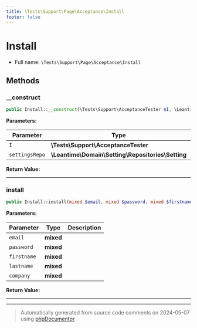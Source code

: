 ```yaml
---
title: \Tests\Support\Page\Acceptance\Install
footer: false
---
```


# Install





* Full name: `\Tests\Support\Page\Acceptance\Install`



## Methods

### __construct



```php
public Install::__construct(\Tests\Support\AcceptanceTester $I, \Leantime\Domain\Setting\Repositories\Setting $settingsRepo): mixed
```








**Parameters:**

| Parameter | Type | Description |
|-----------|------|-------------|
| `I` | **\Tests\Support\AcceptanceTester** |  |
| `settingsRepo` | **\Leantime\Domain\Setting\Repositories\Setting** |  |


**Return Value:**





---
### install



```php
public Install::install(mixed $email, mixed $password, mixed $firstname, mixed $lastname, mixed $company): void
```








**Parameters:**

| Parameter | Type | Description |
|-----------|------|-------------|
| `email` | **mixed** |  |
| `password` | **mixed** |  |
| `firstname` | **mixed** |  |
| `lastname` | **mixed** |  |
| `company` | **mixed** |  |


**Return Value:**





---


---
> Automatically generated from source code comments on 2024-05-07 using [phpDocumentor](http://www.phpdoc.org/)
